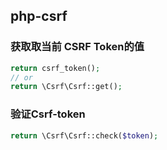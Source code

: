 ## php-csrf
### 获取取当前 CSRF Token的值
```php
return csrf_token();
// or
return \Csrf\Csrf::get();
```
### 验证Csrf-token
```php
return \Csrf\Csrf::check($token);
```